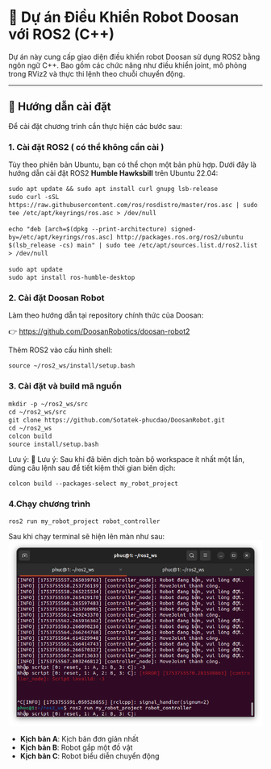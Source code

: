 # 🤖 Dự án Điều Khiển Robot Doosan với ROS2 (C++)

Dự án này cung cấp giao diện điều khiển robot Doosan sử dụng ROS2 bằng ngôn ngữ C++. Bao gồm các chức năng như điều khiển joint, mô phỏng trong RViz2 và thực thi lệnh theo chuỗi chuyển động.

---

## 🔧 Hướng dẫn cài đặt

Để cài đặt chương trình cần thực hiện các bước sau:


### 1. Cài đặt ROS2 ( có thể không cần cài ) 

Tùy theo phiên bản Ubuntu, bạn có thể chọn một bản phù hợp. Dưới đây là hướng dẫn cài đặt ROS2 **Humble Hawksbill** trên Ubuntu 22.04:

```
sudo apt update && sudo apt install curl gnupg lsb-release
sudo curl -sSL https://raw.githubusercontent.com/ros/rosdistro/master/ros.asc | sudo tee /etc/apt/keyrings/ros.asc > /dev/null

echo "deb [arch=$(dpkg --print-architecture) signed-by=/etc/apt/keyrings/ros.asc] http://packages.ros.org/ros2/ubuntu $(lsb_release -cs) main" | sudo tee /etc/apt/sources.list.d/ros2.list > /dev/null

sudo apt update
sudo apt install ros-humble-desktop
```



### 2. Cài đặt Doosan Robot

Làm theo hướng dẫn tại repository chính thức của Doosan:

👉 https://github.com/DoosanRobotics/doosan-robot2

Thêm ROS2 vào cấu hình shell: 

```
source ~/ros2_ws/install/setup.bash
```

### 3. Cài đặt và build mã nguồn
```
mkdir -p ~/ros2_ws/src
cd ~/ros2_ws/src
git clone https://github.com/Sotatek-phucdao/DoosanRobot.git
cd ~/ros2_ws
colcon build
source install/setup.bash
```

Lưu ý: 📌 Lưu ý: Sau khi đã biên dịch toàn bộ workspace ít nhất một lần, dùng câu lệnh sau để tiết kiệm thời gian biên dịch:

```
colcon build --packages-select my_robot_project
```


### 4.Chạy chương trình 
```
ros2 run my_robot_project robot_controller
```

Sau khi chạy terminal sẽ hiện lên màn như sau:
![Kịch bản mô phỏng](images/kichban.png)

- **Kịch bản A**: Kịch bản đơn giản nhất  
- **Kịch bản B**: Robot gắp một đồ vật  
- **Kịch bản C**: Robot biểu diễn chuyển động

